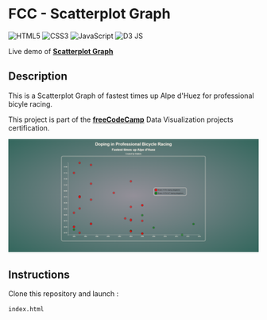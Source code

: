 # FCC - Scatterplot Graph

![HTML5](https://img.shields.io/badge/html5-%23E34F26.svg?style=for-the-badge&logo=html5&logoColor=white)
![CSS3](https://img.shields.io/badge/css3-%231572B6.svg?style=for-the-badge&logo=css3&logoColor=white)
![JavaScript](https://img.shields.io/badge/javascript-%23323330.svg?style=for-the-badge&logo=javascript&logoColor=%23F7DF1E)
![D3 JS](https://img.shields.io/badge/d3%20js-F9A03C?style=for-the-badge&logo=d3.js&logoColor=white)

Live demo of **[Scatterplot Graph](https://codepen.io/odakris/full/XWyJMRb)**

## Description

This is a Scatterplot Graph of fastest times up Alpe d'Huez for professional bicyle racing.

This project is part of the **[freeCodeCamp](https://www.freecodecamp.org/learn/data-visualization/data-visualization-projects/visualize-data-with-a-scatterplot-graph)** Data Visualization projects certification.

<p align="center">
  <img src="./images/scatterplot.png">
</p>

## Instructions

Clone this repository and launch :

```
index.html
```
